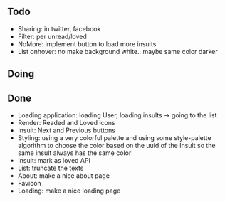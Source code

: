 ## Todo
- Sharing: in twitter, facebook
- Filter: per unread/loved
- NoMore: implement button to load more insults
- List onhover: no make background white.. maybe same color darker

## Doing


## Done
- Loading application: loading User, loading insults -> going to the list
- Render: Readed and Loved icons
- Insult: Next and Previous buttons
- Styling: using a very colorful palette and using some style-palette algorithm to choose the color based on the uuid of the Insult so the same insult always has the same color
- Insult: mark as loved API
- List: truncate the texts
- About: make a nice about page
- Favicon
- Loading: make a nice loading page

